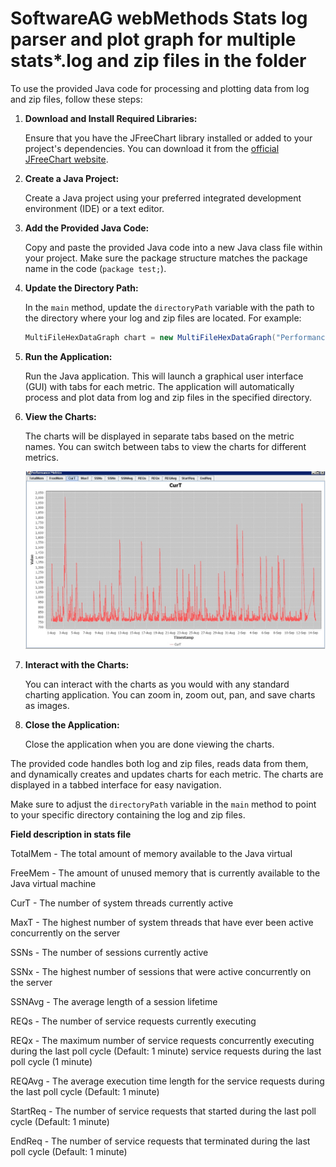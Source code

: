 # SoftwareAG webMethods Stats log parser and plot graph for multiple stats*.log and zip files in the folder


To use the provided Java code for processing and plotting data from log and zip files, follow these steps:

1. **Download and Install Required Libraries:**

   Ensure that you have the JFreeChart library installed or added to your project's dependencies. You can download it from the [official JFreeChart website](http://www.jfree.org/jfreechart/).

2. **Create a Java Project:**

   Create a Java project using your preferred integrated development environment (IDE) or a text editor.

3. **Add the Provided Java Code:**

   Copy and paste the provided Java code into a new Java class file within your project. Make sure the package structure matches the package name in the code (`package test;`).

4. **Update the Directory Path:**

   In the `main` method, update the `directoryPath` variable with the path to the directory where your log and zip files are located. For example:

   ```java
   MultiFileHexDataGraph chart = new MultiFileHexDataGraph("Performance Metrics", "C:\\path\\to\\your\\files\\");
   ```

5. **Run the Application:**

   Run the Java application. This will launch a graphical user interface (GUI) with tabs for each metric. The application will automatically process and plot data from log and zip files in the specified directory.

6. **View the Charts:**

   The charts will be displayed in separate tabs based on the metric names. You can switch between tabs to view the charts for different metrics.

   ![Charts](chart.jpg)

8. **Interact with the Charts:**

   You can interact with the charts as you would with any standard charting application. You can zoom in, zoom out, pan, and save charts as images.

9. **Close the Application:**

   Close the application when you are done viewing the charts.

The provided code handles both log and zip files, reads data from them, and dynamically creates and updates charts for each metric. The charts are displayed in a tabbed interface for easy navigation.

Make sure to adjust the `directoryPath` variable in the `main` method to point to your specific directory containing the log and zip files.

**Field description in stats file**

TotalMem - The total amount of memory available to the Java virtual 

FreeMem - The amount of unused memory that is currently available to the Java virtual machine

CurT - The number of system threads currently active

MaxT - The highest number of system threads that have ever been active concurrently on the server

SSNs - The number of sessions currently active

SSNx - The highest number of sessions that were active concurrently on the server

SSNAvg - The average length of a session lifetime

REQs - The number of service requests currently executing

REQx - The maximum number of service requests concurrently executing during the last poll cycle (Default: 1 minute) service requests during the last poll cycle (1 minute)

REQAvg - The average execution time length for the service requests during the last poll cycle (Default: 1 minute)

StartReq - The number of service requests that started during the last poll cycle (Default: 1 minute)

EndReq - The number of service requests that terminated during the last poll cycle (Default: 1 minute) 
